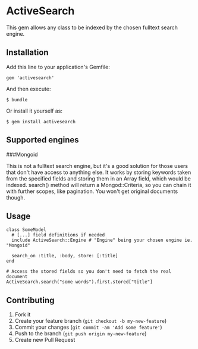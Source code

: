 # ActiveSearch

This gem allows any class to be indexed by the chosen fulltext search engine.

## Installation

Add this line to your application's Gemfile:

    gem 'activesearch'

And then execute:

    $ bundle

Or install it yourself as:

    $ gem install activesearch

## Supported engines

###Mongoid

This is not a fulltext search engine, but it's a good solution for those users that don't have access to anything else.
It works by storing keywords taken from the specified fields and storing them in an Array field, which would be indexed.
search() method will return a Mongod::Criteria, so you can chain it with further scopes, like pagination.
You won't get original documents though.

## Usage

    class SomeModel
      # [...] field definitions if needed
      include ActiveSearch::Engine # "Engine" being your chosen engine ie. "Mongoid"
  
      search_on :title, :body, store: [:title]
    end
    
    # Access the stored fields so you don't need to fetch the real document
    ActiveSearch.search("some words").first.stored["title"]


## Contributing

1. Fork it
2. Create your feature branch (`git checkout -b my-new-feature`)
3. Commit your changes (`git commit -am 'Add some feature'`)
4. Push to the branch (`git push origin my-new-feature`)
5. Create new Pull Request
